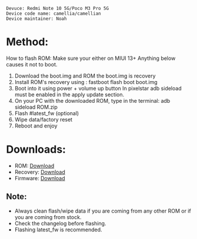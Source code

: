 ```
Devuce: Redmi Note 10 5G/Poco M3 Pro 5G
Device code name: camellia/camellian
Device maintainer: Noah
```

# Method:

How to flash ROM:
Make sure your either on MIUI 13+
Anything below causes it not to boot.

1. Download the boot.img and ROM
the boot.img is recovery
2. Install ROM's recovery using :
fastboot flash boot boot.img
3. Boot into it using power + volume up button
In pixelstar adb sideload must be enabled in the apply update section.
4. On your PC with the downloaded ROM, type in the terminal: adb sideload ROM.zip
5. Flash #latest_fw (optional)
6. Wipe data/factory reset
7. Reboot and enjoy

# Downloads:

* ROM: [Download](https://sourceforge.net/projects/pixelstar/files/camellia/Releases/PixelStar-Tiramisu-camellia-13.0-20230924-0939-OFFICIAL.zip/download)
* Recovery: [Download](https://sourceforge.net/projects/pixelstar/files/camellia/Releases/boot.img/download)
* Firmware: [Download](https://xiaomifirmwareupdater.com/firmware/camellian/)

## Note:

* Always clean flash/wipe data if you are coming from any other ROM or if you are coming from stock.
* Check the changelog before flashing.
* Flashing latest_fw is recommended.
